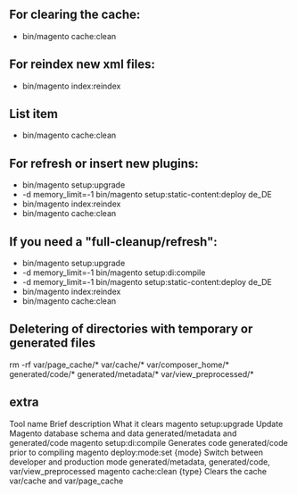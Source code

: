 ## For clearing the cache:
* bin/magento cache:clean

## For reindex new xml files:
* bin/magento index:reindex

## List item
* bin/magento cache:clean

## For refresh or insert new plugins:
* bin/magento setup:upgrade
* -d memory_limit=-1 bin/magento setup:static-content:deploy de_DE
* bin/magento index:reindex
* bin/magento cache:clean

## If you need a "full-cleanup/refresh":
* bin/magento setup:upgrade
* -d memory_limit=-1 bin/magento setup:di:compile
* -d memory_limit=-1 bin/magento setup:static-content:deploy de_DE
* bin/magento index:reindex
* bin/magento cache:clean

## Deletering of directories with temporary or generated files
rm -rf var/page_cache/* var/cache/* var/composer_home/* generated/code/* generated/metadata/* var/view_preprocessed/*


## extra 

Tool name	Brief description	What it clears
magento setup:upgrade	Update Magento database schema and data	generated/metadata and generated/code
magento setup:di:compile	Generates code	generated/code prior to compiling
magento deploy:mode:set {mode}	Switch between developer and production mode	generated/metadata, generated/code, var/view_preprocessed
magento cache:clean {type}	Clears the cache	var/cache and var/page_cache

